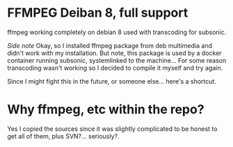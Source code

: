 # FFMPEG Deiban 8, full support
ffmpeg working completely on debian 8 used with transcoding for subsonic.

_Side note_
Okay, so I installed ffmpeg package from deb multimedia and didn't work with my installation.
But note, this package is used by a docker container running subsonic, systemlinked to the machine...
For some reason transcoding wasn't working so I decided to compile it myself and try again.

Since I might fight this in the future, or someone else... here's a shortcut.

# Why ffmpeg, etc within the repo?
Yes I copied the sources since it was slightly complicated to be honest to
get all of them, plus SVN?... seriously?.
